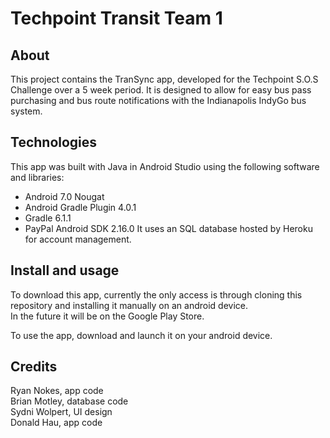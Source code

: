 # Techpoint Transit Team 1

## About

This project contains the TranSync app, developed for the Techpoint S.O.S Challenge over a 5 week period.
It is designed to allow for easy bus pass purchasing and bus route notifications with the Indianapolis IndyGo bus system.

## Technologies

This app was built with Java in Android Studio using the following software and libraries:
* Android 7.0 Nougat
* Android Gradle Plugin 4.0.1
* Gradle 6.1.1
* PayPal Android SDK 2.16.0
It uses an SQL database hosted by Heroku for account management.

## Install and usage

To download this app, currently the only access is through cloning this repository and installing it manually on an android device.  
In the future it will be on the Google Play Store.  

To use the app, download and launch it on your android device.

## Credits

Ryan Nokes, app code  
Brian Motley, database code  
Sydni Wolpert, UI design  
Donald Hau, app code
